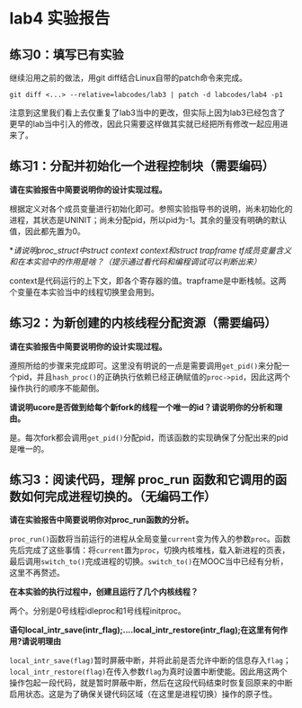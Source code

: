 # lab4 实验报告

## 练习0：填写已有实验

继续沿用之前的做法，用git diff结合Linux自带的patch命令来完成。 

	git diff <...> --relative=labcodes/lab3 | patch -d labcodes/lab4 -p1

注意到这里我们看上去仅重复了lab3当中的更改，但实际上因为lab3已经包含了更早的lab当中引入的修改，因此只需要这样做其实就已经把所有修改一起应用进来了。

## 练习1：分配并初始化一个进程控制块（需要编码）

**请在实验报告中简要说明你的设计实现过程。**

根据定义对各个成员变量进行初始化即可。参照实验指导书的说明，尚未初始化的进程，其状态是UNINIT；尚未分配pid，所以pid为-1。其余的量没有明确的默认值，因此都先置为0。

**请说明proc_struct中struct context context和struct trapframe *tf成员变量含义和在本实验中的作用是啥？（提示通过看代码和编程调试可以判断出来）**

context是代码运行的上下文，即各个寄存器的值。trapframe是中断栈帧。这两个变量在本实验当中的线程切换里会用到。

## 练习2：为新创建的内核线程分配资源（需要编码）

**请在实验报告中简要说明你的设计实现过程。**

遵照所给的步骤来完成即可。这里没有明说的一点是需要调用`get_pid()`来分配一个pid，并且`hash_proc()`的正确执行依赖已经正确赋值的`proc->pid`，因此这两个操作执行的顺序不能颠倒。

**请说明ucore是否做到给每个新fork的线程一个唯一的id？请说明你的分析和理由。**

是。每次fork都会调用`get_pid()`分配pid，而该函数的实现确保了分配出来的pid是唯一的。

## 练习3：阅读代码，理解 proc_run 函数和它调用的函数如何完成进程切换的。（无编码工作）

**请在实验报告中简要说明你对proc_run函数的分析。**

`proc_run()`函数将当前运行的进程从全局变量`current`变为传入的参数`proc`。函数先后完成了这些事情：将`current`置为`proc`，切换内核堆栈，载入新进程的页表，最后调用`switch_to()`完成进程的切换。`switch_to()`在MOOC当中已经有分析，这里不再赘述。

**在本实验的执行过程中，创建且运行了几个内核线程？**

两个。分别是0号线程idleproc和1号线程initproc。

**语句local_intr_save(intr_flag);....local_intr_restore(intr_flag);在这里有何作用?请说明理由**

`local_intr_save(flag)`暂时屏蔽中断，并将此前是否允许中断的信息存入`flag`；`local_intr_restore(flag)`在传入参数`flag`为真时设置中断使能。因此用这两个操作包起一段代码，就是暂时屏蔽中断，然后在这段代码结束时恢复回原来的中断启用状态。这是为了确保关键代码区域（在这里是进程切换）操作的原子性。
